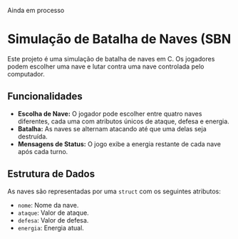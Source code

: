 Ainda em processo

# Simulação de Batalha de Naves  (SBN

Este projeto é uma simulação de batalha de naves em C. Os jogadores podem escolher uma nave e lutar contra uma nave controlada pelo computador.

## Funcionalidades

- **Escolha de Nave:** O jogador pode escolher entre quatro naves diferentes, cada uma com atributos únicos de ataque, defesa e energia.
- **Batalha:** As naves se alternam atacando até que uma delas seja destruída.
- **Mensagens de Status:** O jogo exibe a energia restante de cada nave após cada turno.

## Estrutura de Dados

As naves são representadas por uma `struct` com os seguintes atributos:
- `nome`: Nome da nave.
- `ataque`: Valor de ataque.
- `defesa`: Valor de defesa.
- `energia`: Energia atual.
